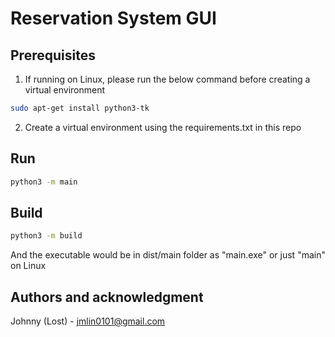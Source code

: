 # Reservation System GUI

## Prerequisites
1. If running on Linux, please run the below command before creating a virtual environment
```bash
sudo apt-get install python3-tk
```
2. Create a virtual environment using the requirements.txt in this repo


## Run
```bash
python3 -m main
```

## Build
```bash
python3 -m build
```
And the executable would be in dist/main folder as "main.exe" or just "main" on Linux

## Authors and acknowledgment
Johnny (Lost) - jmlin0101@gmail.com